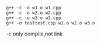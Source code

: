 ```
g++ -c -o w1.o w1.cpp
g++ -c -o w2.o w2.cpp
g++ -c -o w3.o w3.cpp
g++ -o testtest.cpp w1.o w2.o w3.o
```
-c only compile,not link  
